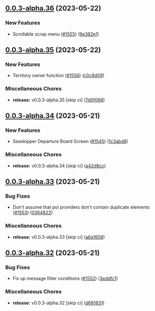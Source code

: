 ## [0.0.3-alpha.36](https://github.com/Wynntils/Artemis/compare/v0.0.3-alpha.35...v0.0.3-alpha.36) (2023-05-22)


### New Features

* Scrollable scrap menu ([#1555](https://github.com/Wynntils/Artemis/issues/1555)) ([9e382e1](https://github.com/Wynntils/Artemis/commit/9e382e111943249752fafe1d7b56178e210c455d))

## [0.0.3-alpha.35](https://github.com/Wynntils/Artemis/compare/v0.0.3-alpha.34...v0.0.3-alpha.35) (2023-05-22)


### New Features

* Territory owner function ([#1556](https://github.com/Wynntils/Artemis/issues/1556)) ([c0c8d09](https://github.com/Wynntils/Artemis/commit/c0c8d094538bdeb404309e750a0ef27af75c998a))


### Miscellaneous Chores

* **release:** v0.0.3-alpha.35 [skip ci] ([7d0f066](https://github.com/Wynntils/Artemis/commit/7d0f066837b0ddb3924e12ddc9e1c70bc64e42ef))

## [0.0.3-alpha.34](https://github.com/Wynntils/Artemis/compare/v0.0.3-alpha.33...v0.0.3-alpha.34) (2023-05-21)


### New Features

* Seaskipper Departure Board Screen ([#1545](https://github.com/Wynntils/Artemis/issues/1545)) ([1c3abd8](https://github.com/Wynntils/Artemis/commit/1c3abd8142c965d23e867acc946b21c16e223957))


### Miscellaneous Chores

* **release:** v0.0.3-alpha.34 [skip ci] ([a42d8cc](https://github.com/Wynntils/Artemis/commit/a42d8cce5e94b3d32a0b88f79f2fbd0d54366d84))

## [0.0.3-alpha.33](https://github.com/Wynntils/Artemis/compare/v0.0.3-alpha.32...v0.0.3-alpha.33) (2023-05-21)


### Bug Fixes

* Don't assume that poi providers don't contain duplicate elements ([#1553](https://github.com/Wynntils/Artemis/issues/1553)) ([0364822](https://github.com/Wynntils/Artemis/commit/03648224c6a5a079c0b9185cd273576aa344ba61))


### Miscellaneous Chores

* **release:** v0.0.3-alpha.33 [skip ci] ([a6a1608](https://github.com/Wynntils/Artemis/commit/a6a1608bf55bc1c5aaa209641098d33478ca9d3e))

## [0.0.3-alpha.32](https://github.com/Wynntils/Artemis/compare/v0.0.3-alpha.31...v0.0.3-alpha.32) (2023-05-21)


### Bug Fixes

* Fix up message filter conditions ([#1552](https://github.com/Wynntils/Artemis/issues/1552)) ([3eddfc1](https://github.com/Wynntils/Artemis/commit/3eddfc1839903113e39ebdeb439f844d9395f8e3))


### Miscellaneous Chores

* **release:** v0.0.3-alpha.32 [skip ci] ([d681831](https://github.com/Wynntils/Artemis/commit/d6818319c4bb9a8b9e3bc5877c80a13d5fc2a147))

